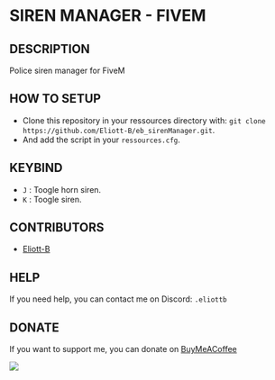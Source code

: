 # SIREN MANAGER - FIVEM

## DESCRIPTION
Police siren manager for FiveM

## HOW TO SETUP
 - Clone this repository in your ressources directory with: `git clone https://github.com/Eliott-B/eb_sirenManager.git`.
 - And add the script in your `ressources.cfg`.

## KEYBIND
 - `J` : Toogle horn siren.
 - `K` : Toogle siren.

## CONTRIBUTORS

- [Eliott-B](https://github.com/Eliott-B)

## HELP

If you need help, you can contact me on Discord: `.eliottb`

## DONATE

If you want to support me, you can donate on [BuyMeACoffee](https://www.buymeacoffee.com/eliottb)

<a href="https://www.buymeacoffee.com/eliottb"><img src="https://img.buymeacoffee.com/button-api/?text=Buy me a coffee&emoji=&slug=eliottb&button_colour=FFDD00&font_colour=000000&font_family=Cookie&outline_colour=000000&coffee_colour=ffffff" /></a>

